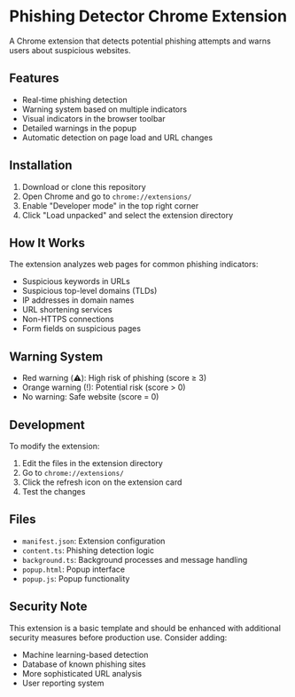 # Phishing Detector Chrome Extension

A Chrome extension that detects potential phishing attempts and warns users about suspicious websites.

## Features

- Real-time phishing detection
- Warning system based on multiple indicators
- Visual indicators in the browser toolbar
- Detailed warnings in the popup
- Automatic detection on page load and URL changes

## Installation

1. Download or clone this repository
2. Open Chrome and go to `chrome://extensions/`
3. Enable "Developer mode" in the top right corner
4. Click "Load unpacked" and select the extension directory

## How It Works

The extension analyzes web pages for common phishing indicators:

- Suspicious keywords in URLs
- Suspicious top-level domains (TLDs)
- IP addresses in domain names
- URL shortening services
- Non-HTTPS connections
- Form fields on suspicious pages

## Warning System

- Red warning (⚠️): High risk of phishing (score ≥ 3)
- Orange warning (!): Potential risk (score > 0)
- No warning: Safe website (score = 0)

## Development

To modify the extension:

1. Edit the files in the extension directory
2. Go to `chrome://extensions/`
3. Click the refresh icon on the extension card
4. Test the changes

## Files

- `manifest.json`: Extension configuration
- `content.ts`: Phishing detection logic
- `background.ts`: Background processes and message handling
- `popup.html`: Popup interface
- `popup.js`: Popup functionality

## Security Note

This extension is a basic template and should be enhanced with additional security measures before production use. Consider adding:

- Machine learning-based detection
- Database of known phishing sites
- More sophisticated URL analysis
- User reporting system 